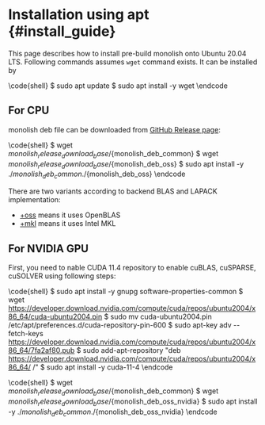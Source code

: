 # Installation using apt {#install_guide}

This page describes how to install pre-build monolish onto Ubuntu 20.04 LTS.
Following commands assumes `wget` command exists. It can be installed by

\code{shell}
$ sudo apt update
$ sudo apt install -y wget
\endcode

## For CPU

monolish deb file can be downloaded from [GitHub Release page][release]:

\code{shell}
$ wget ${monolish_release_download_base}/${monolish_deb_common}
$ wget ${monolish_release_download_base}/${monolish_deb_oss}
$ sudo apt install -y ./${monolish_deb_common} ./${monolish_deb_oss}
\endcode

There are two variants according to backend BLAS and LAPACK implementation:

- [+oss][deb_oss] means it uses OpenBLAS
- [+mkl][deb_mkl] means it uses Intel MKL

## For NVIDIA GPU
First, you need to nable CUDA 11.4 repository to enable cuBLAS, cuSPARSE, cuSOLVER using following steps:

\code{shell}
$ sudo apt install -y gnupg software-properties-common
$ wget https://developer.download.nvidia.com/compute/cuda/repos/ubuntu2004/x86_64/cuda-ubuntu2004.pin
$ sudo mv cuda-ubuntu2004.pin /etc/apt/preferences.d/cuda-repository-pin-600
$ sudo apt-key adv --fetch-keys https://developer.download.nvidia.com/compute/cuda/repos/ubuntu2004/x86_64/7fa2af80.pub
$ sudo add-apt-repository "deb https://developer.download.nvidia.com/compute/cuda/repos/ubuntu2004/x86_64/ /"
$ sudo apt install -y cuda-11-4
\endcode

\code{shell}
$ wget ${monolish_release_download_base}/${monolish_deb_common}
$ wget ${monolish_release_download_base}/${monolish_deb_oss_nvidia}
$ sudo apt install -y ./${monolish_deb_common} ./${monolish_deb_oss_nvidia}
\endcode


[release]: ${monolish_release_url}
[deb_oss]: ${monolish_release_download_base}/${monolish_deb_oss}
[deb_mkl]: ${monolish_release_download_base}/${monolish_deb_mkl}
[deb_oss_nvidia]: ${monolish_release_download_base}/${monolish_deb_oss_nvidia}
[deb_mkl_nvidia]: ${monolish_release_download_base}/${monolish_deb_mkl_nvidia}
[deb_common]: ${monolish_release_download_base}/${monolish_deb_common}
